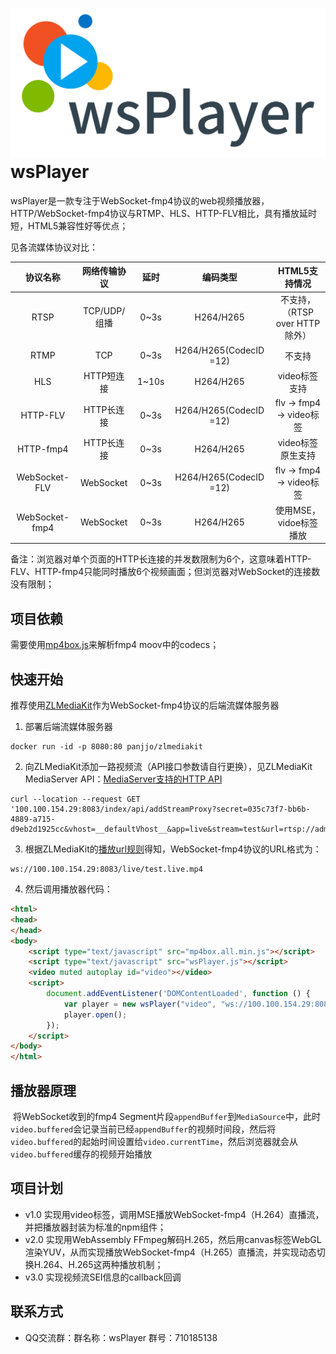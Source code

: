 # ![Logo](wsPlayerlogo.svg) wsPlayer

​       wsPlayer是一款专注于WebSocket-fmp4协议的web视频播放器，HTTP/WebSocket-fmp4协议与RTMP、HLS、HTTP-FLV相比，具有播放延时短，HTML5兼容性好等优点；

见各流媒体协议对比：


|    协议名称    | 网络传输协议 | 延时  |        编码类型        |         HTML5支持情况          |
| :------------: | :----------: | :---: | :--------------------: | :----------------------------: |
|      RTSP      | TCP/UDP/组播 | 0~3s  |       H264/H265        | 不支持，（RTSP over HTTP除外） |
|      RTMP      |     TCP      | 0~3s  | H264/H265(CodecID =12) |             不支持             |
|      HLS       |  HTTP短连接  | 1~10s |       H264/H265        |         video标签支持          |
|    HTTP-FLV    |  HTTP长连接  | 0~3s  | H264/H265(CodecID =12) |     flv → fmp4 → video标签     |
|   HTTP-fmp4    |  HTTP长连接  | 0~3s  |       H264/H265        |       video标签原生支持        |
| WebSocket-FLV  |  WebSocket   | 0~3s  | H264/H265(CodecID =12) |     flv → fmp4 → video标签     |
| WebSocket-fmp4 |  WebSocket   | 0~3s  |       H264/H265        |     使用MSE，vidoe标签播放     |

备注：浏览器对单个页面的HTTP长连接的并发数限制为6个，这意味着HTTP-FLV、HTTP-fmp4只能同时播放6个视频画面；但浏览器对WebSocket的连接数没有限制；



## 项目依赖

需要使用[mp4box.js](https://github.com/gpac/mp4box.js)来解析fmp4 moov中的codecs；



## 快速开始

推荐使用[ZLMediaKit](https://github.com/ZLMediaKit/ZLMediaKit)作为WebSocket-fmp4协议的后端流媒体服务器

1. 部署后端流媒体服务器


```shell
docker run -id -p 8080:80 panjjo/zlmediakit
```

2. 向ZLMediaKit添加一路视频流（API接口参数请自行更换），见ZLMediaKit MediaServer API：[MediaServer支持的HTTP API](https://github.com/zlmediakit/ZLMediaKit/wiki/MediaServer%E6%94%AF%E6%8C%81%E7%9A%84HTTP-API)
```shell
curl --location --request GET '100.100.154.29:8083/index/api/addStreamProxy?secret=035c73f7-bb6b-4889-a715-d9eb2d1925cc&vhost=__defaultVhost__&app=live&stream=test&url=rtsp://admin:smai1234@100.100.154.133'
```

3. 根据ZLMediaKit的[播放url规则](https://github.com/zlmediakit/ZLMediaKit/wiki/%E6%92%AD%E6%94%BEurl%E8%A7%84%E5%88%99)得知，WebSocket-fmp4协议的URL格式为：
```shell
ws://100.100.154.29:8083/live/test.live.mp4
```

4. 然后调用播放器代码：

```html
<html>
<head>
</head>
<body>
    <script type="text/javascript" src="mp4box.all.min.js"></script>
    <script type="text/javascript" src="wsPlayer.js"></script>
    <video muted autoplay id="video"></video>
    <script>
        document.addEventListener('DOMContentLoaded', function () {
            var player = new wsPlayer("video", "ws://100.100.154.29:8083/live/test.live.mp4");
            player.open();
        });
    </script>
</body>
</html>
```

## 播放器原理
​       将WebSocket收到的fmp4 Segment片段`appendBuffer`到`MediaSource`中，此时`video.buffered`会记录当前已经`appendBuffer`的视频时间段，然后将`video.buffered`的起始时间设置给`video.currentTime`，然后浏览器就会从`video.buffered`缓存的视频开始播放

## 项目计划
* v1.0 实现用video标签，调用MSE播放WebSocket-fmp4（H.264）直播流，并把播放器封装为标准的npm组件；
* v2.0 实现用WebAssembly FFmpeg解码H.265，然后用canvas标签WebGL渲染YUV，从而实现播放WebSocket-fmp4（H.265）直播流，并实现动态切换H.264、H.265这两种播放机制；
* v3.0 实现视频流SEI信息的callback回调

## 联系方式
- QQ交流群：群名称：wsPlayer  群号：710185138